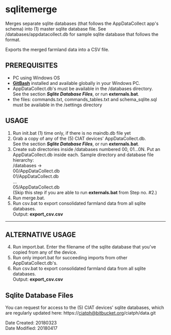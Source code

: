 # sqlitemerge
Merges separate sqlite databases (that follows the AppDataCollect app's schema) into (1) master sqlite database file.
See /databases/appdatacollect.db for sample sqlite database that follows the format.<br>

Exports the merged farmland data into a CSV file.

## PREREQUISITES
* PC using Windows OS
* [**GitBash**](https://git-scm.com/downloads) installed and available globally in your Windows PC.
* AppDataCollect.db's must be available in the /databases directory. <br>
  See the section _**Sqlite Database Files**_, or run **externals.bat**. <br>
* the files: commands.txt, commands_tables.txt and schema_sqlite.sql must be available in
  the /settings directory

## USAGE
1. Run init.bat (1) time only, if there is no maindb.db file yet
2. Grab a copy of any of the (5) CIAT devices' AppDataCollect.db.<br>
   See the section _**Sqlite Database Files**_, or run **externals.bat**. <br>
3. Create sub directories inside /databases numbered 00, 01...0N. Put an AppDataCollect.db inside each. Sample directory and database file hierarchy:<br> 
/databases -> <br>
00/AppDataCollect.db<br>
01/AppDataCollect.db<br>
...<br>
05/AppDataCollect.db<br>
(Skip this step if you are able to run **externals.bat** from Step no. #2.)
4. Run merge.bat. 
5. Run csv.bat to export consolidated farmland data from all sqlite databases.<br>
Output: **export_csv.csv**


----------

## ALTERNATIVE USAGE
4. Run import.bat. Enter the filename of the sqlite database that 
   you've copied from any of the device.   
5. Run only import.bat for succeeding imports from other AppDataCollect.db's.
6. Run csv.bat to export consolidated farmland data from all sqlite databases.<br>
Output: **export_csv.csv**

## Sqlite Database Files
You can request for access to the (5) CIAT devices' sqlite databases, which are regularly updated here:
https://ciatph@bitbucket.org/ciatph/data.git

Date Created: 20180323<br>
Date Modified: 20180417